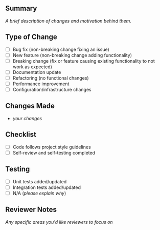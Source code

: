 ## Summary
 
_A brief description of changes and motivation behind them._
 
## Type of Change
 
- [ ] Bug fix (non-breaking change fixing an issue)
- [ ] New feature (non-breaking change adding functionality)
- [ ] Breaking change (fix or feature causing existing functionality to not work as expected)
- [ ] Documentation update
- [ ] Refactoring (no functional changes)
- [ ] Performance improvement
- [ ] Configuration/infrastructure changes
 
## Changes Made
 
- _your changes_
 
## Checklist
 
- [ ] Code follows project style guidelines
- [ ] Self-review and self-testing completed
 
## Testing
 
- [ ] Unit tests added/updated
- [ ] Integration tests added/updated
- [ ] N/A (_please explain why_)
 
## Reviewer Notes
 
_Any specific areas you'd like reviewers to focus on_